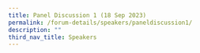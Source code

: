 ```yaml
---
title: Panel Discussion 1 (18 Sep 2023)
permalink: /forum-details/speakers/paneldiscussion1/
description: ""
third_nav_title: Speakers
---
```

